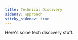 ```yaml
---
title: Technical Discovery
sidenav: approach
sticky_sidenav: true
---
```

Here's some tech discovery stuff.

